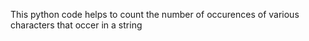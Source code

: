 This python code helps to count the number of occurences of various characters that occer in a string

